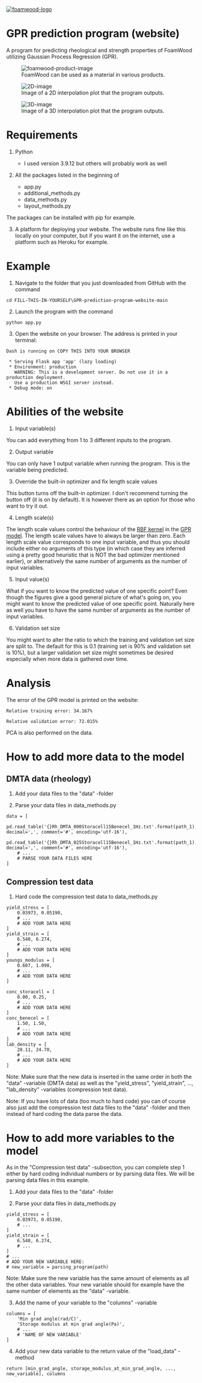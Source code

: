 [![foamwood-logo](readme_images/foamwood_logo.png)](https://foamwoodproject.com/)

# GPR prediction program (website)

A program for predicting rheological and strength properties of FoamWood utilizing Gaussian Process Regression (GPR).

<figure>
  <img
  src="readme_images/foamwood_product_image.jpg"
  alt="foamwood-product-image">
  <figcaption>FoamWood can be used as a material in various products.</figcaption>
</figure>

<figure>
  <img
  src="readme_images/loss_modulus_yield_stress.png"
  alt="2D-image">
  <figcaption>Image of a 2D interpolation plot that the program outputs.</figcaption>
</figure>

<figure>
  <img
  src="readme_images/youngs_modulus_density_storacell.png"
  alt="3D-image">
  <figcaption>Image of a 3D interpolation plot that the program outputs.</figcaption>
</figure>

# Requirements

1. Python
    - I used version 3.9.12 but others will probably work as well

2. All the packages listed in the beginning of
    - app.py
    - additional_methods.py
    - data_methods.py
    - layout_methods.py

The packages can be installed with pip for example.

3. A platform for deploying your website. The website runs fine like this locally on your computer, but if you want it on the internet, use a platform such as Heroku for example.

# Example

1. Navigate to the folder that you just downloaded from GitHub with the command
```
cd FILL-THIS-IN-YOURSELF\GPR-prediction-program-website-main
```

2. Launch the program with the command
```
python app.py
```

3. Open the website on your browser. The address is printed in your terminal:
```
Dash is running on COPY THIS INTO YOUR BROWSER

 * Serving Flask app 'app' (lazy loading)
 * Environment: production
   WARNING: This is a development server. Do not use it in a production deployment.
   Use a production WSGI server instead.
 * Debug mode: on
```

# Abilities of the website

1. Input variable(s)

You can add everything from 1 to 3 different inputs to the program.

2. Output variable

You can only have 1 output variable when running the program. This is the variable being predicted.

3. Override the built-in optimizer and fix length scale values

This button turns off the built-in optimizer. I don't recommend turning the button off (it is on by default). It is however there as an option for those who want to try it out.

4. Length scale(s)

The length scale values control the behaviour of the [RBF kernel](https://scikit-learn.org/stable/modules/generated/sklearn.gaussian_process.kernels.RBF.html) in the [GPR model](https://scikit-learn.org/stable/modules/generated/sklearn.gaussian_process.GaussianProcessRegressor.html). The length scale values have to always be larger than zero. Each length scale value corresponds to one input variable, and thus you should include either no arguments of this type (in which case they are inferred using a pretty good heuristic that is NOT the bad optimizer mentioned earlier), or alternatively the same number of arguments as the number of input variables.

5. Input value(s)

What if you want to know the predicted value of one specific point? Even though the figures give a good general picture of what's going on, you might want to know the predicted value of one specific point. Naturally here as well you have to have the same number of arguments as the number of input variables.

6. Validation set size

You might want to alter the ratio to which the training and validation set size are split to. The default for this is 0.1 (training set is 90% and validation set is 10%), but a larger validation set size might sometimes be desired especially when more data is gathered over time.

# Analysis

The error of the GPR model is printed on the website:

```
Relative training error: 34.167%

Relative validation error: 72.015%
```

PCA is also performed on the data.

# How to add more data to the model

## DMTA data (rheology)

1. Add your data files to the "data" -folder

2. Parse your data files in data_methods.py

```
data = [
    pd.read_table('{}Rh_DMTA_000Storacell15Benecel_1Hz.txt'.format(path_1), decimal=',', comment='#', encoding='utf-16'),
    pd.read_table('{}Rh_DMTA_025Storacell15Benecel_1Hz.txt'.format(path_1), decimal=',', comment='#', encoding='utf-16'),
    # ...
    # PARSE YOUR DATA FILES HERE
]
```

## Compression test data

1. Hard code the compression test data to data_methods.py

```
yield_stress = [
    0.03973, 0.05190,
    # ...
    # ADD YOUR DATA HERE
]
yield_strain = [
    6.540, 6.274,
    # ...
    # ADD YOUR DATA HERE
]
youngs_modulus = [
    0.607, 1.098,
    # ...
    # ADD YOUR DATA HERE
]

conc_storacell = [
    0.00, 0.25,
    # ...
    # ADD YOUR DATA HERE
]
conc_benecel = [
    1.50, 1.50,
    # ...
    # ADD YOUR DATA HERE
]
lab_density = [
    20.11, 24.70,
    # ...
    # ADD YOUR DATA HERE
]
```

Note: Make sure that the new data is inserted in the same order in both the "data" -variable (DMTA data) as well as the "yield_stress", "yield_strain", ..., "lab_density" -variables (compression test data).

Note: If you have lots of data (too much to hard code) you can of course also just add the compression test data files to the "data" -folder and then instead of hard coding the data parse the data.

# How to add more variables to the model

As in the "Compression test data" -subsection, you can complete step 1 either by hard coding individual numbers or by parsing data files. We will be parsing data files in this example.

1. Add your data files to the "data" -folder

2. Parse your data files in data_methods.py

```
yield_stress = [
    0.03973, 0.05190,
    # ...
]
yield_strain = [
    6.540, 6.274,
    # ...
]
# ...
# ADD YOUR NEW VARIABLE HERE:
# new_variable = parsing_program(path)
```

Note: Make sure the new variable has the same amount of elements as all the other data variables. Your new variable should for example have the same number of elements as the "data" -variable.

3. Add the name of your variable to the "columns" -variable

```
columns = [
    'Min grad angle(rad/C)',
    'Storage modulus at min grad angle(Pa)',
    # ...
    # 'NAME OF NEW VARIABLE'
]
```

4. Add your new data variable to the return value of the "load_data" -method

```
return [min_grad_angle, storage_modulus_at_min_grad_angle, ..., new_variable], columns
```
